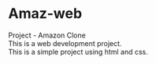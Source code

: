 # Amaz-web
Project - Amazon Clone <br>
This is a web development project. <br>
This is a simple project using html and css.
